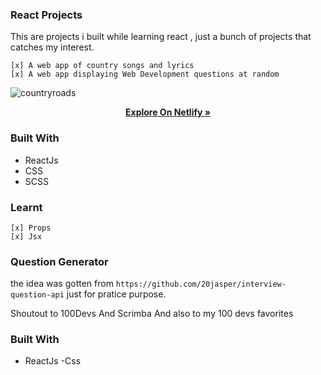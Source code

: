 ### React Projects 

This are projects i built while learning react , just a bunch of projects that catches my interest.

```
[x] A web app of country songs and lyrics
[x] A web app displaying Web Development questions at random

```
![countryroads](https://user-images.githubusercontent.com/53145644/179251953-337e3066-fd9a-4fe8-8e1e-620d03e24532.png)
  
  <p align="center">    
  <a href="https://strong-pavlova-41ae80.netlify.app/" target="_blank"><strong>Explore On Netlify »</strong></a>
  </p>
  
  ### Built With
- ReactJs
- CSS
- SCSS

### Learnt 
```
[x] Props
[x] Jsx
```

### Question Generator

the idea was gotten from `https://github.com/20jasper/interview-question-api` just for pratice purpose.

Shoutout to 100Devs And Scrimba And also to my 100 devs favorites


### Built With 

- ReactJs
-Css